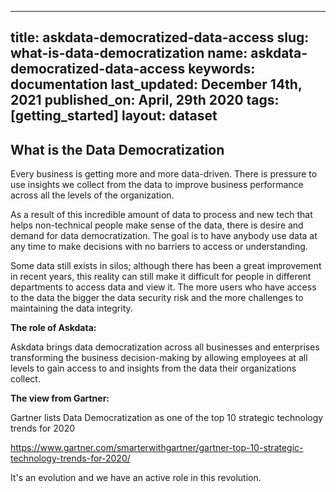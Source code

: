 
---
title: askdata-democratized-data-access
slug: what-is-data-democratization
name: askdata-democratized-data-access
keywords: documentation
last_updated: December 14th, 2021
published_on: April, 29th 2020
tags: [getting_started]
layout: dataset
---

## What is the Data Democratization

<p>Every business is getting more and more data-driven. There is pressure to use insights we collect from the data to improve business performance across all the levels of the organization.</p><p>As a result of this incredible amount of data to process and new tech that helps non-technical people make sense of the data, there is desire and demand for data democratization. The goal is to have anybody use data at any time to make decisions with no barriers to access or understanding. </p><p>Some data still exists in silos; although there has been a great improvement in recent years, this reality can still make it difficult for people in different departments to access data and view it. The more users who have access to the data the bigger the data security risk and the more challenges to maintaining the data integrity. </p><p><strong>The role of Askdata:</strong></p><p>Askdata brings data democratization across all businesses and enterprises transforming the business decision-making by allowing employees at all levels to gain access to and insights from the data their organizations collect. </p><p><strong>The view from Gartner:</strong></p><p>Gartner lists Data Democratization as one of the top 10 strategic technology trends for 2020</p><p><a href="https://www.gartner.com/smarterwithgartner/gartner-top-10-strategic-technology-trends-for-2020/">https://www.gartner.com/smarterwithgartner/gartner-top-10-strategic-technology-trends-for-2020/</a></p><p>It's an evolution and we have an active role in this revolution.</p>
